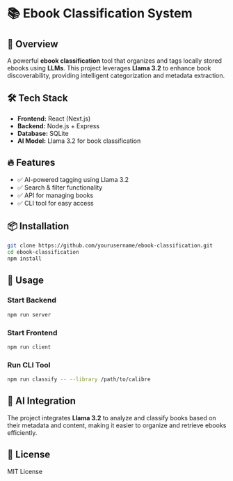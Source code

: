 # 📚 Ebook Classification System

## 🚀 Overview
A powerful **ebook classification** tool that organizes and tags locally stored ebooks using **LLMs**. This project leverages **Llama 3.2** to enhance book discoverability, providing intelligent categorization and metadata extraction.

## 🛠️ Tech Stack
- **Frontend:** React (Next.js)
- **Backend:** Node.js + Express
- **Database:** SQLite
- **AI Model:** Llama 3.2 for book classification

## 🔥 Features
- ✅ AI-powered tagging using Llama 3.2
- ✅ Search & filter functionality
- ✅ API for managing books
- ✅ CLI tool for easy access

## 📦 Installation
```sh
git clone https://github.com/yourusername/ebook-classification.git
cd ebook-classification
npm install
```

## 🚀 Usage
### Start Backend
```sh
npm run server
```

### Start Frontend
```sh
npm run client
```

### Run CLI Tool
```sh
npm run classify -- --library /path/to/calibre
```

## 🤖 AI Integration
The project integrates **Llama 3.2** to analyze and classify books based on their metadata and content, making it easier to organize and retrieve ebooks efficiently.

## 📜 License
MIT License
